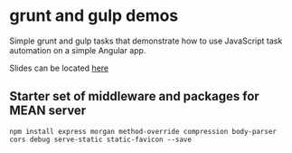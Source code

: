 grunt and gulp demos
===========

Simple grunt and gulp tasks that demonstrate how to use JavaScript task automation on a simple Angular app.

Slides can be located [here](http://www.johnpapa.net/gulp-and-grunt-at-anglebrackets/)



## Starter set of middleware and packages for MEAN server

`npm install express morgan method-override compression body-parser cors debug serve-static static-favicon --save`